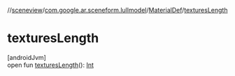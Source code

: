 //[sceneview](../../../index.md)/[com.google.ar.sceneform.lullmodel](../index.md)/[MaterialDef](index.md)/[texturesLength](textures-length.md)

# texturesLength

[androidJvm]\
open fun [texturesLength](textures-length.md)(): [Int](https://kotlinlang.org/api/latest/jvm/stdlib/kotlin/-int/index.html)
